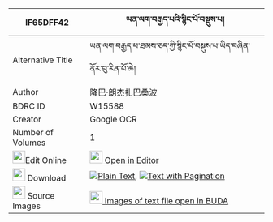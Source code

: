 |IF65DFF42|ཡན་ལག་བརྒྱད་པའི་སྙིང་པོ་བསྡུས་པ། 
| --- | --- 
|Alternative Title |ཡན་ལག་བརྒྱད་པ་ཐམས་ཅད་ཀྱི་སྙིང་པོ་བསྡུས་པ་ཡིད་བཞིན་ནོར་བུ་རིན་པོ་ཆེ།
|Author| 降巴·朗杰扎巴桑波
|BDRC ID | W15588
|Creator | Google OCR
|Number of Volumes| 1
|<img width="25" src="https://img.icons8.com/color/25/000000/edit-property.png">Edit Online| [<img width="25" src="https://avatars.githubusercontent.com/u/45091458?s=200&v=4"> Open in Editor](http://editor.openpecha.org/IF65DFF42)
|<img width="25" src="https://img.icons8.com/fluent/48/000000/download-2.png"/>  Download | [![](https://img.icons8.com/color/20/000000/txt.png)Plain Text](https://github.com/Openpecha/IF65DFF42/releases/download/v1/yenlak_gyepa_i_nyingpo_dupa_plain_IF65DFF42.zip), [![](https://img.icons8.com/color/20/000000/txt.png)Text with Pagination](https://github.com/Openpecha/IF65DFF42/releases/download/v1/yenlak_gyepa_i_nyingpo_dupa_pages_IF65DFF42.zip)
|<img width="25" src="https://img.icons8.com/plasticine/100/000000/pictures-folder.png"/>  Source Images | [<img width="25" src="https://library.bdrc.io/icons/BUDA-small.svg"> Images of text file open in BUDA](https://library.bdrc.io/show/bdr:W15588)